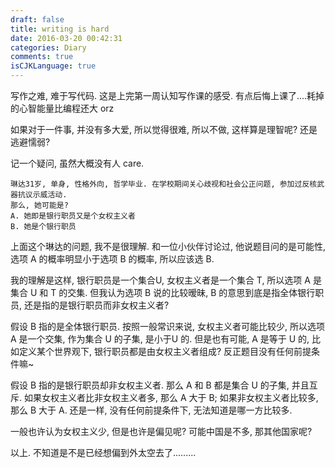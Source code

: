 ```yaml
---
draft: false
title: writing is hard
date: 2016-03-20 00:42:31
categories: Diary
comments: true
isCJKLanguage: true
---
```



写作之难, 难于写代码. 这是上完第一周认知写作课的感受.
有点后悔上课了....耗掉的心智能量比编程还大 orz

如果对于一件事, 并没有多大爱, 所以觉得很难, 所以不做, 这样算是理智呢? 还是逃避懦弱?

记一个疑问, 虽然大概没有人 care.


```
琳达31岁, 单身, 性格外向, 哲学毕业. 在学校期间关心歧视和社会公正问题, 参加过反核武器抗议示威活动.
那么, 她可能是?
A. 她即是银行职员又是个女权主义者
B. 她是个银行职员
```

上面这个琳达的问题, 我不是很理解.
和一位小伙伴讨论过, 他说题目问的是可能性, 选项 A 的概率明显小于选项 B 的概率, 所以应该选 B.

我的理解是这样, 银行职员是一个集合U, 女权主义者是一个集合 T, 所以选项 A 是集合 U 和 T 的交集.
但我认为选项 B 说的比较暧昧, B 的意思到底是指全体银行职员, 还是指的是银行职员而非女权主义者?

假设 B 指的是全体银行职员. 按照一般常识来说, 女权主义者可能比较少, 所以选项 A 是一个交集, 作为集合 U 的子集, 是小于U 的.
但是也有可能, A 是等于 U 的, 比如定义某个世界观下, 银行职员都是由女权主义者组成? 反正题目没有任何前提条件嘛~

假设 B 指的是银行职员却非女权主义者. 那么 A 和 B 都是集合 U 的子集, 并且互斥. 如果女权主义者比非女权主义者多, 那么 A 大于 B; 如果非女权主义者比较多, 那么 B 大于 A.
还是一样, 没有任何前提条件下, 无法知道是哪一方比较多.

一般也许认为女权主义少, 但是也许是偏见呢? 可能中国是不多, 那其他国家呢?

以上. 不知道是不是已经想偏到外太空去了.........
